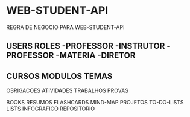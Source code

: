 # WEB-STUDENT-API

REGRA DE NEGOCIO PARA WEB-STUDENT-API

USERS
ROLES
-PROFESSOR
-INSTRUTOR
-PROFESSOR
-MATERIA
-DIRETOR
-----------
CURSOS
MODULOS
TEMAS
----

OBRIGACOES
ATIVIDADES
TRABALHOS
PROVAS

BOOKS
RESUMOS
FLASHCARDS
MIND-MAP
PROJETOS
TO-DO-LISTS
LISTS
INFOGRAFICO
REPOSITORIO

